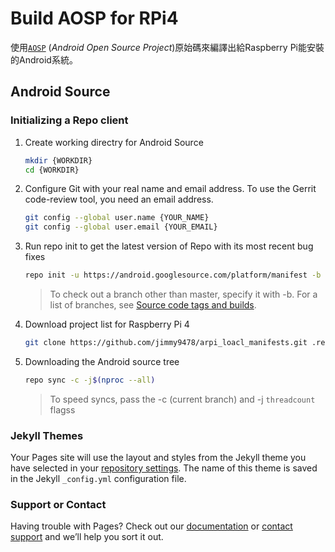 # Build AOSP  for RPi4

使用[`AOSP`](https://source.android.com/setup/build/downloading) (_Android Open  Source Project_)原始碼來編譯出給Raspberry Pi能安裝的Android系統。

## Android  Source
### Initializing a Repo client
1. Create working directry for Android Source
    ``` bash
    mkdir {WORKDIR}
    cd {WORKDIR}
    ```
2. Configure Git with your real name and email address. To use the Gerrit code-review tool, you need an email address.
    ```bash
    git config --global user.name {YOUR_NAME}
    git config --global user.email {YOUR_EMAIL}
    ```
3. Run repo init to get the latest version of Repo with its most recent bug fixes
    ```bash 
    repo init -u https://android.googlesource.com/platform/manifest -b android-10.0.0_r47
    ```
    >To check out a branch other than master, specify it with -b. For a list of branches, see [Source code tags and builds](https://source.android.com/setup/start/build-numbers#source-code-tags-and-builds).
4. Download project list for Raspberry Pi 4
    ```bash
    git clone https://github.com/jimmy9478/arpi_loacl_manifests.git .repo/local_manifests -b arpi-10
    ```
5. Downloading the Android source tree 
    ```bash
    repo sync -c -j$(nproc --all)
    ```
    > To speed syncs, pass the -c (current branch) and -j `threadcount` flagss

### Jekyll Themes

Your Pages site will use the layout and styles from the Jekyll theme you have selected in your [repository settings](https://github.com/jimmy9478/build-Android-for-rpi4/settings/pages). The name of this theme is saved in the Jekyll `_config.yml` configuration file.

### Support or Contact

Having trouble with Pages? Check out our [documentation](https://docs.github.com/categories/github-pages-basics/) or [contact support](https://support.github.com/contact) and we’ll help you sort it out.
